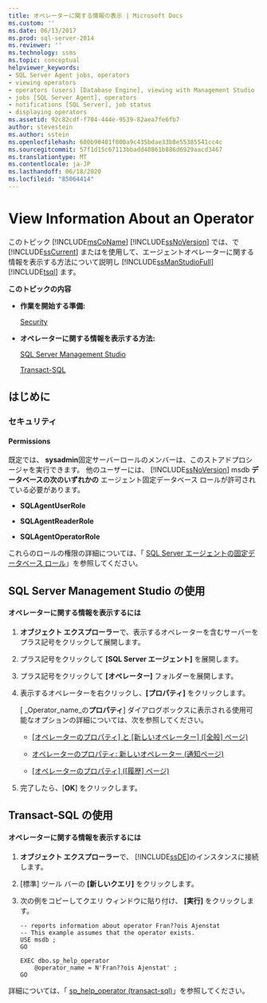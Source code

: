 ```yaml
---
title: オペレーターに関する情報の表示 | Microsoft Docs
ms.custom: ''
ms.date: 06/13/2017
ms.prod: sql-server-2014
ms.reviewer: ''
ms.technology: ssms
ms.topic: conceptual
helpviewer_keywords:
- SQL Server Agent jobs, operators
- viewing operators
- operators (users) [Database Engine], viewing with Management Studio
- jobs [SQL Server Agent], operators
- notifications [SQL Server], job status
- displaying operators
ms.assetid: 92c82cdf-f704-444e-9539-82aea7fe6fb7
author: stevestein
ms.author: sstein
ms.openlocfilehash: 680b90401f800a9c435bdae33b8e55385541cc4c
ms.sourcegitcommit: 57f1d15c67113bbadd40861b886d6929aacd3467
ms.translationtype: MT
ms.contentlocale: ja-JP
ms.lasthandoff: 06/18/2020
ms.locfileid: "85064414"
---
```

# <a name="view-information-about-an-operator"></a>View Information About an Operator
  このトピック [!INCLUDE[msCoName](../../includes/msconame-md.md)] [!INCLUDE[ssNoVersion](../../includes/ssnoversion-md.md)] では、で [!INCLUDE[ssCurrent](../../includes/sscurrent-md.md)] またはを使用して、エージェントオペレーターに関する情報を表示する方法について説明し [!INCLUDE[ssManStudioFull](../../includes/ssmanstudiofull-md.md)] [!INCLUDE[tsql](../../includes/tsql-md.md)] ます。  
  
 **このトピックの内容**  
  
-   **作業を開始する準備:**  
  
     [Security](#Security)  
  
-   **オペレーターに関する情報を表示する方法:**  
  
     [SQL Server Management Studio](#SSMSProcedure)  
  
     [Transact-SQL](#TsqlProcedure)  
  
##  <a name="before-you-begin"></a><a name="BeforeYouBegin"></a> はじめに  
  
###  <a name="security"></a><a name="Security"></a> セキュリティ  
  
####  <a name="permissions"></a><a name="Permissions"></a> Permissions  
 既定では、 **sysadmin**固定サーバーロールのメンバーは、このストアドプロシージャを実行できます。 他のユーザーには、 [!INCLUDE[ssNoVersion](../../includes/ssnoversion-md.md)] msdb **データベースの次のいずれかの** エージェント固定データベース ロールが許可されている必要があります。  
  
-   **SQLAgentUserRole**  
  
-   **SQLAgentReaderRole**  
  
-   **SQLAgentOperatorRole**  
  
 これらのロールの権限の詳細については、「 [SQL Server エージェントの固定データベース ロール](sql-server-agent-fixed-database-roles.md)」を参照してください。  
  
##  <a name="using-sql-server-management-studio"></a><a name="SSMSProcedure"></a> SQL Server Management Studio の使用  
  
#### <a name="to-view-information-about-an-operator"></a>オペレーターに関する情報を表示するには  
  
1.  **オブジェクト エクスプローラー**で、表示するオペレーターを含むサーバーをプラス記号をクリックして展開します。  
  
2.  プラス記号をクリックして **[SQL Server エージェント]** を展開します。  
  
3.  プラス記号をクリックして **[オペレーター]** フォルダーを展開します。  
  
4.  表示するオペレーターを右クリックし、**[プロパティ]** をクリックします。  
  
     [ _Operator_name_の**プロパティ**] ダイアログボックスに表示される使用可能なオプションの詳細については、次を参照してください。  
  
    -   [[オペレーターのプロパティ] と [新しいオペレーター] &#40;[全般] ページ&#41;](../../integration-services/general-page-of-integration-services-designers-options.md)  
  
    -   [オペレーターのプロパティ: 新しいオペレーター &#40;通知ページ&#41;](operator-properties-new-operator-notifications-page.md)  
  
    -   [[オペレーターのプロパティ] ([履歴] ページ)](operator-properties-history-page.md)  
  
5.  完了したら、[**OK**] をクリックします。  
  
##  <a name="using-transact-sql"></a><a name="TsqlProcedure"></a> Transact-SQL の使用  
  
#### <a name="to-view-information-about-an-operator"></a>オペレーターに関する情報を表示するには  
  
1.  **オブジェクト エクスプローラー**で、 [!INCLUDE[ssDE](../../includes/ssde-md.md)]のインスタンスに接続します。  
  
2.  [標準] ツール バーの **[新しいクエリ]** をクリックします。  
  
3.  次の例をコピーしてクエリ ウィンドウに貼り付け、 **[実行]** をクリックします。  
  
    ```  
    -- reports information about operator Fran??ois Ajenstat   
    -- This example assumes that the operator exists.  
    USE msdb ;  
    GO  
  
    EXEC dbo.sp_help_operator  
        @operator_name = N'Fran??ois Ajenstat' ;  
    GO  
    ```  
  
 詳細については、「 [sp_help_operator &#40;transact-sql&#41;](/sql/relational-databases/system-stored-procedures/sp-help-operator-transact-sql)」を参照してください。  
  
  
